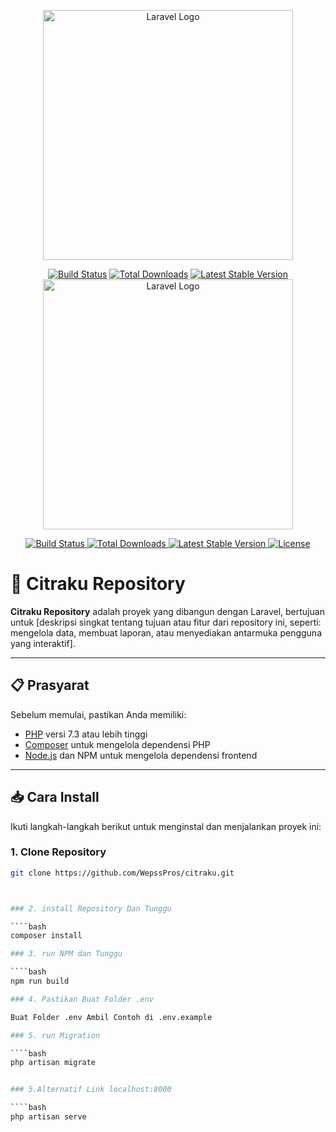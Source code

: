 <p align="center"><a href="https://laravel.com" target="_blank"><img src="https://raw.githubusercontent.com/laravel/art/master/logo-lockup/5%20SVG/2%20CMYK/1%20Full%20Color/laravel-logolockup-cmyk-red.svg" width="400" alt="Laravel Logo"></a></p>

<p align="center">
<a href="https://github.com/laravel/framework/actions"><img src="https://github.com/laravel/framework/workflows/tests/badge.svg" alt="Build Status"></a>
<a href="https://packagist.org/packages/laravel/framework"><img src="https://img.shields.io/packagist/dt/laravel/framework" alt="Total Downloads"></a>
<a href="https://packagist.org/packages/laravel/framework"><img src="https://img.shields.io/packagist/v/laravel/framework" alt="Latest Stable Version"></a>
<a <p align="center">
    <a href="https://laravel.com" target="_blank">
        <img src="https://raw.githubusercontent.com/laravel/art/master/logo-lockup/5%20SVG/2%20CMYK/1%20Full%20Color/laravel-logolockup-cmyk-red.svg" width="400" alt="Laravel Logo">
    </a>
</p>

<p align="center">
    <a href="https://github.com/laravel/framework/actions">
        <img src="https://github.com/laravel/framework/workflows/tests/badge.svg" alt="Build Status">
    </a>
    <a href="https://packagist.org/packages/laravel/framework">
        <img src="https://img.shields.io/packagist/dt/laravel/framework" alt="Total Downloads">
    </a>
    <a href="https://packagist.org/packages/laravel/framework">
        <img src="https://img.shields.io/packagist/v/laravel/framework" alt="Latest Stable Version">
    </a>
    <a href="https://packagist.org/packages/laravel/framework">
        <img src="https://img.shields.io/packagist/l/laravel/framework" alt="License">
    </a>
</p>

# 🚀 Citraku Repository

**Citraku Repository** adalah proyek yang dibangun dengan Laravel, bertujuan untuk [deskripsi singkat tentang tujuan atau fitur dari repository ini, seperti: mengelola data, membuat laporan, atau menyediakan antarmuka pengguna yang interaktif].

---

## 📋 Prasyarat

Sebelum memulai, pastikan Anda memiliki:

-   [PHP](https://www.php.net/) versi 7.3 atau lebih tinggi
-   [Composer](https://getcomposer.org/) untuk mengelola dependensi PHP
-   [Node.js](https://nodejs.org/) dan NPM untuk mengelola dependensi frontend

---

## 📥 Cara Install

Ikuti langkah-langkah berikut untuk menginstal dan menjalankan proyek ini:

### 1. Clone Repository

````bash
git clone https://github.com/WepssPros/citraku.git



### 2. install Repository Dan Tunggu

````bash
composer install

### 3. run NPM dan Tunggu

````bash
npm run build

### 4. Pastikan Buat Folder .env

Buat Folder .env Ambil Contoh di .env.example

### 5. run Migration

````bash
php artisan migrate


### 5.Alternatif Link localhost:8000

````bash
php artisan serve




